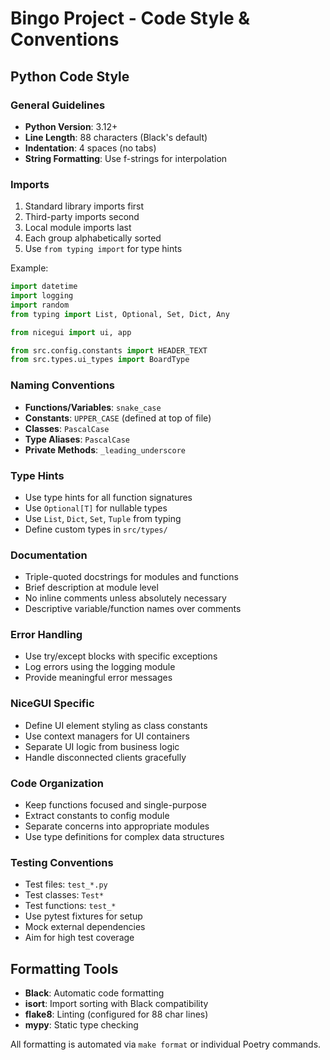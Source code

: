 # Bingo Project - Code Style & Conventions

## Python Code Style

### General Guidelines
- **Python Version**: 3.12+
- **Line Length**: 88 characters (Black's default)
- **Indentation**: 4 spaces (no tabs)
- **String Formatting**: Use f-strings for interpolation

### Imports
1. Standard library imports first
2. Third-party imports second
3. Local module imports last
4. Each group alphabetically sorted
5. Use `from typing import` for type hints

Example:
```python
import datetime
import logging
import random
from typing import List, Optional, Set, Dict, Any

from nicegui import ui, app

from src.config.constants import HEADER_TEXT
from src.types.ui_types import BoardType
```

### Naming Conventions
- **Functions/Variables**: `snake_case`
- **Constants**: `UPPER_CASE` (defined at top of file)
- **Classes**: `PascalCase`
- **Type Aliases**: `PascalCase`
- **Private Methods**: `_leading_underscore`

### Type Hints
- Use type hints for all function signatures
- Use `Optional[T]` for nullable types
- Use `List`, `Dict`, `Set`, `Tuple` from typing
- Define custom types in `src/types/`

### Documentation
- Triple-quoted docstrings for modules and functions
- Brief description at module level
- No inline comments unless absolutely necessary
- Descriptive variable/function names over comments

### Error Handling
- Use try/except blocks with specific exceptions
- Log errors using the logging module
- Provide meaningful error messages

### NiceGUI Specific
- Define UI element styling as class constants
- Use context managers for UI containers
- Separate UI logic from business logic
- Handle disconnected clients gracefully

### Code Organization
- Keep functions focused and single-purpose
- Extract constants to config module
- Separate concerns into appropriate modules
- Use type definitions for complex data structures

### Testing Conventions
- Test files: `test_*.py`
- Test classes: `Test*`
- Test functions: `test_*`
- Use pytest fixtures for setup
- Mock external dependencies
- Aim for high test coverage

## Formatting Tools
- **Black**: Automatic code formatting
- **isort**: Import sorting with Black compatibility
- **flake8**: Linting (configured for 88 char lines)
- **mypy**: Static type checking

All formatting is automated via `make format` or individual Poetry commands.